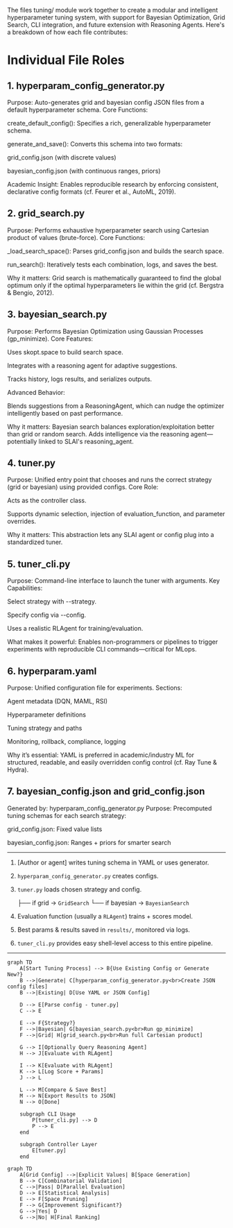 The files tuning/ module work together to create a modular and intelligent hyperparameter tuning system, with support for Bayesian Optimization, Grid Search, CLI integration, and future extension with Reasoning Agents. Here's a breakdown of how each file contributes:

# Individual File Roles
## 1. hyperparam_config_generator.py
Purpose: Auto-generates grid and bayesian config JSON files from a default hyperparameter schema.
Core Functions:

create_default_config(): Specifies a rich, generalizable hyperparameter schema.

generate_and_save(): Converts this schema into two formats:

grid_config.json (with discrete values)

bayesian_config.json (with continuous ranges, priors)

Academic Insight: Enables reproducible research by enforcing consistent, declarative config formats (cf. Feurer et al., AutoML, 2019).

## 2. grid_search.py
Purpose: Performs exhaustive hyperparameter search using Cartesian product of values (brute-force).
Core Functions:

_load_search_space(): Parses grid_config.json and builds the search space.

run_search(): Iteratively tests each combination, logs, and saves the best.

Why it matters: Grid search is mathematically guaranteed to find the global optimum only if the optimal hyperparameters lie within the grid (cf. Bergstra & Bengio, 2012).

## 3. bayesian_search.py
Purpose: Performs Bayesian Optimization using Gaussian Processes (gp_minimize).
Core Features:

Uses skopt.space to build search space.

Integrates with a reasoning agent for adaptive suggestions.

Tracks history, logs results, and serializes outputs.

Advanced Behavior:

Blends suggestions from a ReasoningAgent, which can nudge the optimizer intelligently based on past performance.

Why it matters: Bayesian search balances exploration/exploitation better than grid or random search. Adds intelligence via the reasoning agent—potentially linked to SLAI's reasoning_agent.

## 4. tuner.py
Purpose: Unified entry point that chooses and runs the correct strategy (grid or bayesian) using provided configs.
Core Role:

Acts as the controller class.

Supports dynamic selection, injection of evaluation_function, and parameter overrides.

Why it matters: This abstraction lets any SLAI agent or config plug into a standardized tuner.

## 5. tuner_cli.py
Purpose: Command-line interface to launch the tuner with arguments.
Key Capabilities:

Select strategy with --strategy.

Specify config via --config.

Uses a realistic RLAgent for training/evaluation.

What makes it powerful: Enables non-programmers or pipelines to trigger experiments with reproducible CLI commands—critical for MLops.

## 6. hyperparam.yaml
Purpose: Unified configuration file for experiments.
Sections:

Agent metadata (DQN, MAML, RSI)

Hyperparameter definitions

Tuning strategy and paths

Monitoring, rollback, compliance, logging

Why it’s essential: YAML is preferred in academic/industry ML for structured, readable, and easily overridden config control (cf. Ray Tune & Hydra).

## 7. bayesian_config.json and grid_config.json
Generated by: hyperparam_config_generator.py
Purpose: Precomputed tuning schemas for each search strategy:

grid_config.json: Fixed value lists

bayesian_config.json: Ranges + priors for smarter search

---
1. [Author or agent] writes tuning schema in YAML or uses generator.
2. `hyperparam_config_generator.py` creates configs.
3. `tuner.py` loads chosen strategy and config.

   ├── if grid → `GridSearch`
   └── if bayesian → `BayesianSearch`
5. Evaluation function (usually a `RLAgent`) trains + scores model.
6. Best params & results saved in `results/`, monitored via logs.
7. `tuner_cli.py` provides easy shell-level access to this entire pipeline.
---

```mermaid 
graph TD
    A[Start Tuning Process] --> B{Use Existing Config or Generate New?}
    B -->|Generate| C[hyperparam_config_generator.py<br>Create JSON config files]
    B -->|Existing| D[Use YAML or JSON Config]

    D --> E[Parse config - tuner.py]
    C --> E

    E --> F{Strategy?}
    F -->|Bayesian| G[bayesian_search.py<br>Run gp_minimize]
    F -->|Grid| H[grid_search.py<br>Run full Cartesian product]

    G --> I[Optionally Query Reasoning Agent]
    H --> J[Evaluate with RLAgent]

    I --> K[Evaluate with RLAgent]
    K --> L[Log Score + Params]
    J --> L

    L --> M[Compare & Save Best]
    M --> N[Export Results to JSON]
    N --> O[Done]

    subgraph CLI Usage
        P[tuner_cli.py] --> D
        P --> E
    end

    subgraph Controller Layer
        E[tuner.py]
    end
```

```mermaid 
graph TD
    A[Grid Config] -->|Explicit Values| B[Space Generation]
    B --> C[Combinatorial Validation]
    C -->|Pass| D[Parallel Evaluation]
    D --> E[Statistical Analysis]
    E --> F[Space Pruning]
    F --> G{Improvement Significant?}
    G -->|Yes| D
    G -->|No| H[Final Ranking]
```

